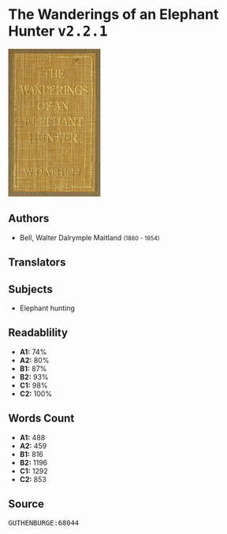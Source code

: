 # The Wanderings of an Elephant Hunter <kbd>v2.2.1</kbd>

![](./cover.medium.jpg "")

## Authors


 - Bell, Walter Dalrymple Maitland <small>(1880 - 1954)</small>

## Translators



## Subjects


 - Elephant hunting

## Readablility


 - **A1:** 74%
 - **A2:** 80%
 - **B1:** 87%
 - **B2:** 93%
 - **C1:** 98%
 - **C2:** 100%

## Words Count


 - **A1:** 488
 - **A2:** 459
 - **B1:** 816
 - **B2:** 1196
 - **C1:** 1292
 - **C2:** 853

## Source


<kbd>GUTHENBURGE:68044</kbd>
